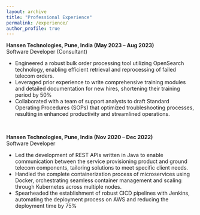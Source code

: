 ```yaml
---
layout: archive
title: "Professional Experience"
permalink: /experience/
author_profile: true
---
```



**Hansen Technologies, Pune, India (May 2023 – Aug 2023)**  
Software Developer (Consultant)
 - Engineered a robust bulk order processing tool utilizing OpenSearch technology, enabling efficient retrieval and reprocessing of failed telecom orders.
 - Leveraged prior experience to write comprehensive training modules and detailed documentation for new hires, shortening their training period by 50%
 - Collaborated with a team of support analysts to draft Standard Operating Procedures (SOPs) that optimized troubleshooting processes, resulting in enhanced productivity and streamlined operations.

  
<br>    

**Hansen Technologies, Pune, India (Nov 2020 – Dec 2022)**  
Software Developer
 - Led the development of REST APIs written in Java to enable communication between the service provisioning product and ground telecom components, tailoring solutions to meet specific client needs.
 - Handled the complete containerization process of microservices using Docker, orchestrating seamless container management and scaling through Kubernetes across multiple nodes.
 - Spearheaded the establishment of robust CICD pipelines with Jenkins, automating the deployment process on AWS and reducing the
deployment time by 75%

<!-- # Work Experience
- Research Scientist @ **IBM Almaden Research Center**, San Jose, CA, November 2019 - December 2020
- Internship @ **IBM Almaden Research Center**, San Jose, CA, Summer 2018
- Internship @ **IBM Almaden Research Center**, San Jose, CA, Summer 2017
- Internship @ **Microsoft Research**, Redmond, WA, Summer 2015
- Technical reviewer for video courses: D3 for Dynamic Data Visualizations, **Packt Publishing**, April - June 2014 
- Technical reviewer of the book: Data Visualization with D3.js Cookbook, **Packt Publishing**, August - September 2013
- Former career in the banking sector @ **National Bank of Greece S.A.**, February 2004 - August 2013	 -->
